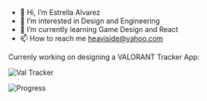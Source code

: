 - 👋 Hi, I’m Estrella Alvarez
- 👀 I’m interested in Design and Engineering
- 🌱 I’m currently learning Game Design and React
- 📫 How to reach me heaviside@yahoo.com

Currenly working on designing a VALORANT Tracker App:

![Val Tracker](https://i.imgur.com/VrMcMFE.png)

![Progress](https://user-images.githubusercontent.com/109836001/191612032-6520bbef-3829-4f3a-8d60-450a067f8461.png)



<!---
estrellaalvarez/estrellaalvarez is a ✨ special ✨ repository because its `README.md` (this file) appears on your GitHub profile.
You can click the Preview link to take a look at your changes.
--->
